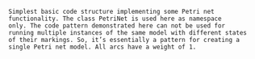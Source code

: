     Simplest basic code structure implementing some Petri net
    functionality. The class PetriNet is used here as namespace
    only. The code pattern demonstrated here can not be used for
    running multiple instances of the same model with different states
    of their markings. So, it’s essentially a pattern for creating a
    single Petri net model. All arcs have a weight of 1.
